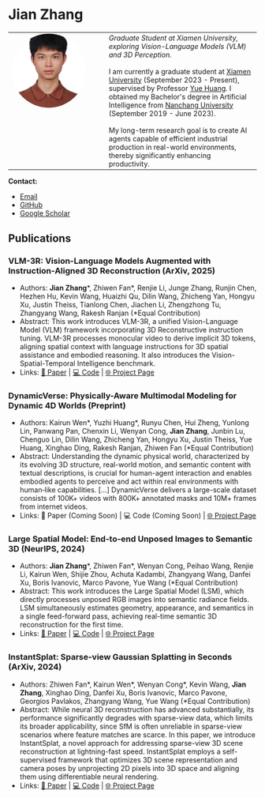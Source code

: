 # Jian Zhang

<table>
  <tr>
    <td style="width: 170px; vertical-align: top; padding-right: 20px; border: 0;">
      <img src="jian_zhang.jpg" alt="Jian Zhang" style="width: 150px; height: 150px; border-radius: 50%; object-fit: cover;" />
    </td>
    <td style="vertical-align: top; border: 0;">
      <em>Graduate Student at Xiamen University, exploring Vision-Language Models (VLM) and 3D Perception.</em>
      <br><br>
      I am currently a graduate student at <a href="https://www.xmu.edu.cn/" target="_blank" rel="noopener noreferrer">Xiamen University</a> (September 2023 - Present), supervised by Professor <a href="https://huangyue05.github.io/" target="_blank" rel="noopener noreferrer">Yue Huang</a>. I obtained my Bachelor's degree in Artificial Intelligence from <a href="http://www.ncu.edu.cn/" target="_blank" rel="noopener noreferrer">Nanchang University</a> (September 2019 - June 2023).
      <br><br>
      My long-term research goal is to create AI agents capable of efficient industrial production in real-world environments, thereby significantly enhancing productivity.
    </td>
  </tr>
</table>

**Contact:**
*   [Email](mailto:zjrandomyeah@gmail.com)
*   [GitHub](https://github.com/Jian-Zhang-3DV)
*   [Google Scholar](https://scholar.google.com/citations?user=qBNtBsAAAAAJ&hl=en&oi=sra)

## Publications

### VLM-3R: Vision-Language Models Augmented with Instruction-Aligned 3D Reconstruction (ArXiv, 2025)
*   Authors: **Jian Zhang***, Zhiwen Fan*, Renjie Li, Junge Zhang, Runjin Chen, Hezhen Hu, Kevin Wang, Huaizhi Qu, Dilin Wang, Zhicheng Yan, Hongyu Xu, Justin Theiss, Tianlong Chen, Jiachen Li, Zhengzhong Tu, Zhangyang Wang, Rakesh Ranjan (*Equal Contribution)
*   Abstract: This work introduces VLM-3R, a unified Vision-Language Model (VLM) framework incorporating 3D Reconstructive instruction tuning. VLM-3R processes monocular video to derive implicit 3D tokens, aligning spatial context with language instructions for 3D spatial assistance and embodied reasoning. It also introduces the Vision-Spatial-Temporal Intelligence benchmark.
*   Links: [📄 Paper](https://arxiv.org/abs/2505.20279) | [💻 Code](https://github.com/VITA-Group/VLM-3R) | [🌐 Project Page](https://vlm-3r.github.io/)

### DynamicVerse: Physically-Aware Multimodal Modeling for Dynamic 4D Worlds (Preprint)
*   Authors: Kairun Wen*, Yuzhi Huang*, Runyu Chen, Hui Zheng, Yunlong Lin, Panwang Pan, Chenxin Li, Wenyan Cong, **Jian Zhang**, Junbin Lu, Chenguo Lin, Dilin Wang, Zhicheng Yan, Hongyu Xu, Justin Theiss, Yue Huang, Xinghao Ding, Rakesh Ranjan, Zhiwen Fan (*Equal Contribution)
*   Abstract: Understanding the dynamic physical world, characterized by its evolving 3D structure, real-world motion, and semantic content with textual descriptions, is crucial for human-agent interaction and enables embodied agents to perceive and act within real environments with human‑like capabilities. [...] DynamicVerse delivers a large-scale dataset consists of 100K+ videos with 800K+ annotated masks and 10M+ frames from internet videos.
*   Links: 📄 Paper (Coming Soon) | 💻 Code (Coming Soon) | [🌐 Project Page](https://dynamic-verse.github.io/)

### Large Spatial Model: End-to-end Unposed Images to Semantic 3D (NeurIPS, 2024)
*   Authors: **Jian Zhang***, Zhiwen Fan*, Wenyan Cong, Peihao Wang, Renjie Li, Kairun Wen, Shijie Zhou, Achuta Kadambi, Zhangyang Wang, Danfei Xu, Boris Ivanovic, Marco Pavone, Yue Wang (*Equal Contribution)
*   Abstract: This work introduces the Large Spatial Model (LSM), which directly processes unposed RGB images into semantic radiance fields. LSM simultaneously estimates geometry, appearance, and semantics in a single feed-forward pass, achieving real-time semantic 3D reconstruction for the first time.
*   Links: [📄 Paper](https://arxiv.org/abs/2410.18956) | [💻 Code](https://github.com/NVlabs/LSM) | [🌐 Project Page](https://largespatialmodel.github.io/)

### InstantSplat: Sparse-view Gaussian Splatting in Seconds (ArXiv, 2024)
*   Authors: Zhiwen Fan*, Kairun Wen*, Wenyan Cong*, Kevin Wang, **Jian Zhang**, Xinghao Ding, Danfei Xu, Boris Ivanovic, Marco Pavone, Georgios Pavlakos, Zhangyang Wang, Yue Wang (*Equal Contribution)
*   Abstract: While neural 3D reconstruction has advanced substantially, its performance significantly degrades with sparse-view data, which limits its broader applicability, since SfM is often unreliable in sparse-view scenarios where feature matches are scarce. In this paper, we introduce InstantSplat, a novel approach for addressing sparse-view 3D scene reconstruction at lightning-fast speed. InstantSplat employs a self-supervised framework that optimizes 3D scene representation and camera poses by unprojecting 2D pixels into 3D space and aligning them using differentiable neural rendering.
*   Links: [📄 Paper](https://arxiv.org/abs/2403.20309) | [💻 Code](https://github.com/NVlabs/InstantSplat) | [🌐 Project Page](https://instantsplat.github.io/)
